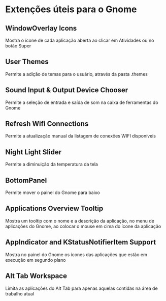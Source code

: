 # Extenções úteis para o Gnome

## WindowOverlay Icons
Mostra o ícone de cada aplicação aberta ao clicar em Atividades ou no botão Super

## User Themes
Permite a adição de temas para o usuário, através da pasta .themes

## Sound Input & Output Device Chooser
Permite a seleção de entrada e saída de som na caixa de ferramentas do Gnome

## Refresh Wifi Connections
Permite a atualização manual da listagem de conexões WIFI disponíveis

## Night Light Slider
Permite a diminuição da temperatura da tela

## BottomPanel
Permite mover o painel do Gnome para baixo

## Applications Overview Tooltip
Mostra um tooltip com o nome e a descrição da aplicação, no menu de aplicações do Gnome, ao colocar o mouse em cima do ícone da aplicação

## AppIndicator and KStatusNotifierItem Support
Mostra no painel do Gnome os ícones das aplicações que estão em execução em segundo plano

## Alt Tab Workspace
Limita as aplicações do Alt Tab para apenas aquelas contidas na área de trabalho atual
